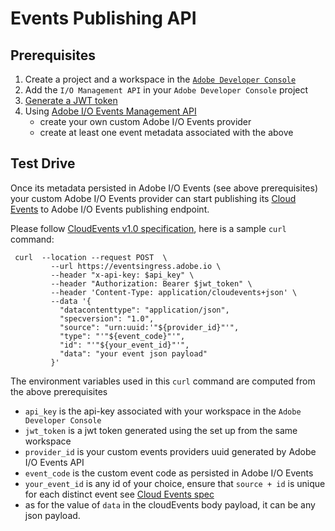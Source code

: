 <!--:nav_order:2-->

# Events Publishing API

## Prerequisites

1. Create a project and a workspace in the [`Adobe Developer Console`](https://www.adobe.io/apis/experienceplatform/console/docs.html#!AdobeDocs/adobeio-console/master/projects-empty.md)
2. Add the `I/O Management API` in your `Adobe Developer Console` project 
3. [Generate a JWT token](https://www.adobe.io/apis/experienceplatform/console/docs.html#!AdobeDocs/adobeio-console/master/credentials.md)
4. Using [Adobe I/O Events Management API](provider_api.md) 
   * create your own custom Adobe I/O Events provider
   * create at least one event metadata associated with the above

## Test Drive

Once its metadata persisted in Adobe I/O Events (see above prerequisites)
your custom Adobe I/O Events provider can start publishing its 
[Cloud Events]( https://cloudevents.io) to Adobe I/O Events publishing endpoint.

Please follow [CloudEvents v1.0 specification](https://github.com/cloudevents/spec/blob/v1.0/spec.md), 
here is a sample `curl` command:

     curl  --location --request POST  \
             --url https://eventsingress.adobe.io \
             --header "x-api-key: $api_key" \
             --header "Authorization: Bearer $jwt_token" \
             --header 'Content-Type: application/cloudevents+json' \
             --data '{
               "datacontenttype": "application/json",
               "specversion": "1.0",
               "source": "urn:uuid:'"${provider_id}"'",
               "type": "'"${event_code}"'",
               "id": "'"${your_event_id}"'",
               "data": "your event json payload"
             }'


The environment variables used in this `curl` command are computed from the above prerequisites
* `api_key` is the api-key associated with your workspace in the `Adobe Developer Console`
* `jwt_token` is a jwt token generated using the set up from the same workspace
* `provider_id` is your custom events providers uuid generated by Adobe I/O Events API
* `event_code` is the custom event code as persisted in Adobe I/O Events
* `your_event_id` is any id of your choice, 
ensure that `source + id` is unique for each distinct event see [Cloud Events spec](https://github.com/cloudevents/spec/blob/v1.0/spec.md#id)
*  as for the value of `data` in the cloudEvents body payload, it can be any json payload.



        

